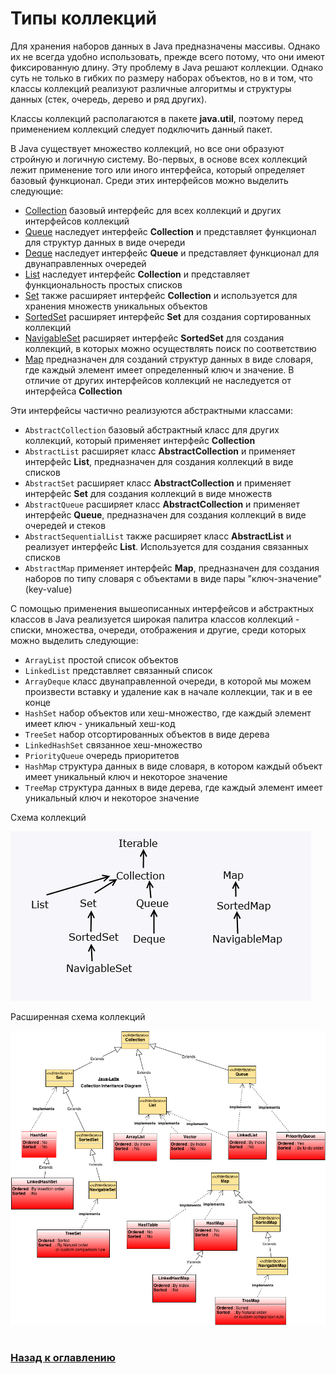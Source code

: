 # Типы коллекций

Для хранения наборов данных в Java предназначены массивы.
Однако их не всегда удобно использовать, прежде всего потому, что они имеют фиксированную длину.
Эту проблему в Java решают коллекции.
Однако суть не только в гибких по размеру наборах объектов, но в и том,
что классы коллекций реализуют различные алгоритмы и структуры данных (стек, очередь, дерево и ряд других).

Классы коллекций располагаются в пакете **java.util**, поэтому перед применением коллекций следует подключить данный пакет.

В Java существует множество коллекций, но все они образуют стройную и логичную систему.
Во-первых, в основе всех коллекций лежит применение того или иного интерфейса, который определяет базовый функционал.
Среди этих интерфейсов можно выделить следующие:

-   [Collection](./collections_collection.md) базовый интерфейс для всех коллекций и других интерфейсов коллекций
-   [Queue](./collections_queue.md) наследует интерфейс **Collection** и представляет функционал для структур данных в виде очереди
-   [Deque](./collections_deque.md) наследует интерфейс **Queue** и представляет функционал для двунаправленных очередей
-   [List](./collections_list.md) наследует интерфейс **Collection** и представляет функциональность простых списков
-   [Set](../unit_10/collections_set.md) также расширяет интерфейс **Collection** и используется для хранения множеств уникальных объектов
-   [SortedSet](../unit_10/collections_sortedset.md) расширяет интерфейс **Set** для создания сортированных коллекций
-   [NavigableSet](../unit_10/collections_navigableset.md) расширяет интерфейс **SortedSet** для создания коллекций,
    в которых можно осуществлять поиск по соответствию
-   [Map](../unit_10/collections_map.md) предназначен для созданий структур данных в виде словаря, 
    где каждый элемент имеет определенный ключ и значение.
    В отличие от других интерфейсов коллекций не наследуется от интерфейса **Collection**

Эти интерфейсы частично реализуются абстрактными классами:

-   `AbstractCollection` базовый абстрактный класс для других коллекций, который применяет интерфейс **Collection**
-   `AbstractList` расширяет класс **AbstractCollection** и применяет интерфейс **List**, предназначен для создания коллекций в виде списков
-   `AbstractSet` расширяет класс **AbstractCollection** и применяет интерфейс **Set** для создания коллекций в виде множеств
-   `AbstractQueue` расширяет класс **AbstractCollection** и применяет интерфейс **Queue**, предназначен для создания коллекций в виде очередей и стеков
-   `AbstractSequentialList` также расширяет класс **AbstractList** и реализует интерфейс **List**.
    Используется для создания связанных списков
-   `AbstractMap` применяет интерфейс **Map**, предназначен для создания наборов по типу словаря с объектами в виде пары "ключ-значение" (key-value)

С помощью применения вышеописанных интерфейсов и абстрактных классов в Java реализуется широкая палитра классов коллекций -
списки, множества, очереди, отображения и другие, среди которых можно выделить следующие:

-   `ArrayList` простой список объектов
-   `LinkedList` представляет связанный список
-   `ArrayDeque` класс двунаправленной очереди, в которой мы можем произвести вставку и удаление как в начале коллекции, так и в ее конце
-   `HashSet` набор объектов или хеш-множество, где каждый элемент имеет ключ - уникальный хеш-код
-   `TreeSet` набор отсортированных объектов в виде дерева
-   `LinkedHashSet` связанное хеш-множество
-   `PriorityQueue` очередь приоритетов
-   `HashMap` структура данных в виде словаря, в котором каждый объект имеет уникальный ключ и некоторое значение
-   `TreeMap` структура данных в виде дерева, где каждый элемент имеет уникальный ключ и некоторое значение

Схема коллекций

![](./collections.png)

Расширенная схема коллекций

![](./collections_full.png)

#

### [Назад к оглавлению](./README.md)